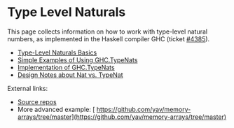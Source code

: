# Type Level Naturals


This page collects information on how to work with type-level natural numbers, as implemented in the Haskell compiler GHC (ticket [\#4385](https://gitlab.haskell.org//ghc/ghc/issues/4385)).

- [Type-Level Naturals Basics](type-nats/basics)
- [Simple Examples of Using GHC.TypeNats](type-nats/basic-examples)
- [Implementation of GHC.TypeNats](type-nats/implementation)
- [Design Notes about Nat vs. TypeNat](type-nats/implicit-explicit)


External links:

- [ Source repos](http://code.galois.com/darcs/type-naturals/)
- More advanced example: [ https://github.com/yav/memory-arrays/tree/master](https://github.com/yav/memory-arrays/tree/master)
